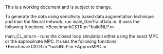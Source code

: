 This is a working document and is subject to change. 



To generate the data using sensitivity based data augmentation technique and train the Neural network, run main_GenTrainData.m. It uses the following functions:
*BenchmarkCSTR.m
*buildNLP.m

main_CL_sim.m - runs the closed loop simulation either using the exact MPC or the approximate MPC. It uses the following functions
*BenchmarkCSTR.m
*buildNLP.m
*ApproxMPC.m 
